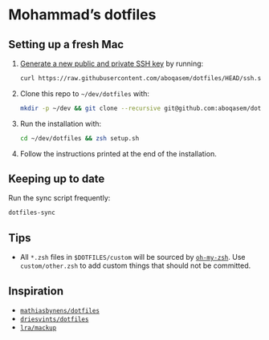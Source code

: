 # Mohammad’s dotfiles

## Setting up a fresh Mac

1. [Generate a new public and private SSH key](https://docs.github.com/en/github/authenticating-to-github/generating-a-new-ssh-key-and-adding-it-to-the-ssh-agent) by running:

   ```zsh
   curl https://raw.githubusercontent.com/aboqasem/dotfiles/HEAD/ssh.sh | sh -s "<your-email-address>"
   ```

2. Clone this repo to `~/dev/dotfiles` with:

    ```zsh
    mkdir -p ~/dev && git clone --recursive git@github.com:aboqasem/dotfiles.git ~/dev/dotfiles
    ```

3. Run the installation with:

    ```zsh
    cd ~/dev/dotfiles && zsh setup.sh
    ```

4. Follow the instructions printed at the end of the installation.

## Keeping up to date

Run the sync script frequently:

```zsh
dotfiles-sync
```

## Tips

- All `*.zsh` files in `$DOTFILES/custom` will be sourced by [`oh-my-zsh`][oh-my-zsh]. Use `custom/other.zsh` to add custom things that should not be committed.

## Inspiration

- [`mathiasbynens/dotfiles`](https://github.com/mathiasbynens/dotfiles)
- [`driesvints/dotfiles`](https://github.com/driesvints/dotfiles)
- [`lra/mackup`](https://github.com/lra/mackup)

[oh-my-zsh]: https://ohmyz.sh/
